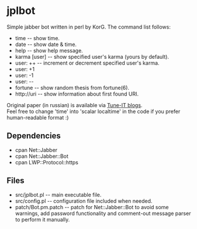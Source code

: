# jplbot
Simple jabber bot written in perl by KorG.
The command list follows:
* time           -- show time.
* date           -- show date & time.
* help           -- show help message.
* karma [user]   -- show specified user's karma (yours by default).
* user: ++       -- increment or decrement specified user's karma.
* user: +1
* user: -1
* user: --
* fortune        -- show random thesis from fortune(6).
* http://uri     -- show information about first found URI.

Original paper (in russian) is available via [Tune-IT blogs](http://www.tune-it.ru/web/korg/home/-/blogs/пишем-простенького-jabber-бота-на-perl).  
Feel free to change 'time' into 'scalar localtime' in the code if you prefer human-readable format :)

## Dependencies
* cpan Net::Jabber
* cpan Net::Jabber::Bot
* cpan LWP::Protocol::https

## Files
* src/jplbot.pl         -- main executable file.
* src/config.pl         -- configuration file included when needed.
* patch/Bot.pm.patch  -- patch for Net::Jabber::Bot to avoid some warnings, add password functionality and comment-out message parser to perform it manually.

